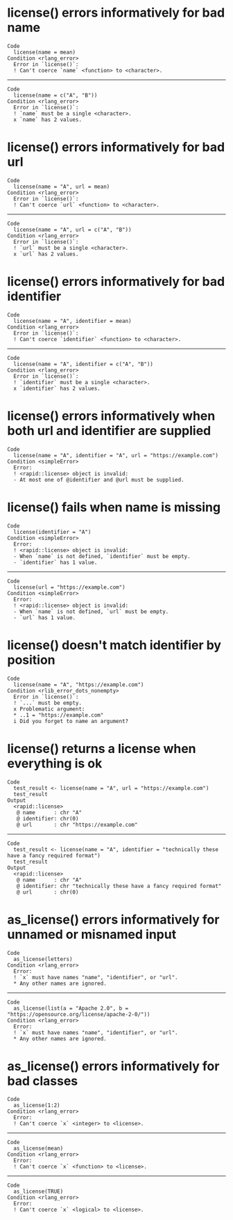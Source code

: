 # license() errors informatively for bad name

    Code
      license(name = mean)
    Condition <rlang_error>
      Error in `license()`:
      ! Can't coerce `name` <function> to <character>.

---

    Code
      license(name = c("A", "B"))
    Condition <rlang_error>
      Error in `license()`:
      ! `name` must be a single <character>.
      x `name` has 2 values.

# license() errors informatively for bad url

    Code
      license(name = "A", url = mean)
    Condition <rlang_error>
      Error in `license()`:
      ! Can't coerce `url` <function> to <character>.

---

    Code
      license(name = "A", url = c("A", "B"))
    Condition <rlang_error>
      Error in `license()`:
      ! `url` must be a single <character>.
      x `url` has 2 values.

# license() errors informatively for bad identifier

    Code
      license(name = "A", identifier = mean)
    Condition <rlang_error>
      Error in `license()`:
      ! Can't coerce `identifier` <function> to <character>.

---

    Code
      license(name = "A", identifier = c("A", "B"))
    Condition <rlang_error>
      Error in `license()`:
      ! `identifier` must be a single <character>.
      x `identifier` has 2 values.

# license() errors informatively when both url and identifier are supplied

    Code
      license(name = "A", identifier = "A", url = "https://example.com")
    Condition <simpleError>
      Error:
      ! <rapid::license> object is invalid:
      - At most one of @identifier and @url must be supplied.

# license() fails when name is missing

    Code
      license(identifier = "A")
    Condition <simpleError>
      Error:
      ! <rapid::license> object is invalid:
      - When `name` is not defined, `identifier` must be empty.
      - `identifier` has 1 value.

---

    Code
      license(url = "https://example.com")
    Condition <simpleError>
      Error:
      ! <rapid::license> object is invalid:
      - When `name` is not defined, `url` must be empty.
      - `url` has 1 value.

# license() doesn't match identifier by position

    Code
      license(name = "A", "https://example.com")
    Condition <rlib_error_dots_nonempty>
      Error in `license()`:
      ! `...` must be empty.
      x Problematic argument:
      * ..1 = "https://example.com"
      i Did you forget to name an argument?

# license() returns a license when everything is ok

    Code
      test_result <- license(name = "A", url = "https://example.com")
      test_result
    Output
      <rapid::license>
       @ name      : chr "A"
       @ identifier: chr(0) 
       @ url       : chr "https://example.com"

---

    Code
      test_result <- license(name = "A", identifier = "technically these have a fancy required format")
      test_result
    Output
      <rapid::license>
       @ name      : chr "A"
       @ identifier: chr "technically these have a fancy required format"
       @ url       : chr(0) 

# as_license() errors informatively for unnamed or misnamed input

    Code
      as_license(letters)
    Condition <rlang_error>
      Error:
      ! `x` must have names "name", "identifier", or "url".
      * Any other names are ignored.

---

    Code
      as_license(list(a = "Apache 2.0", b = "https://opensource.org/license/apache-2-0/"))
    Condition <rlang_error>
      Error:
      ! `x` must have names "name", "identifier", or "url".
      * Any other names are ignored.

# as_license() errors informatively for bad classes

    Code
      as_license(1:2)
    Condition <rlang_error>
      Error:
      ! Can't coerce `x` <integer> to <license>.

---

    Code
      as_license(mean)
    Condition <rlang_error>
      Error:
      ! Can't coerce `x` <function> to <license>.

---

    Code
      as_license(TRUE)
    Condition <rlang_error>
      Error:
      ! Can't coerce `x` <logical> to <license>.

